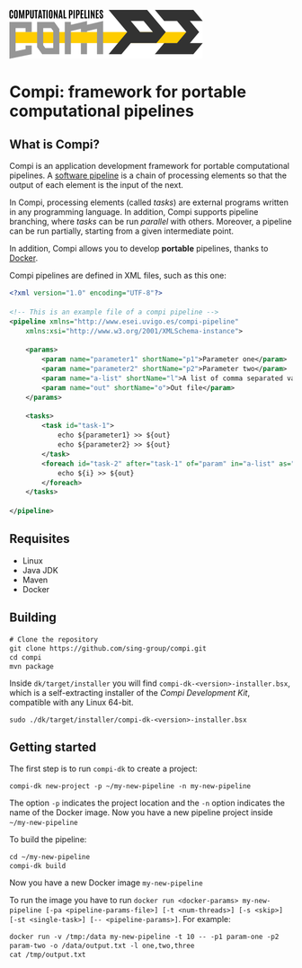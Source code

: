 ![Compi Logo](artwork/logo.png)
# Compi: framework for portable computational pipelines

## What is Compi?
Compi is an application development framework for portable computational pipelines.
A [software pipeline](https://en.wikipedia.org/wiki/Pipeline_(software)) is a
chain of processing elements so that the output of each element is the input 
of the next.

In Compi, processing elements (called *tasks*) are external
programs written in any programming language. In addition, Compi supports pipeline
branching, where *tasks* can be run *parallel* with others. Moreover, a pipeline
can be run partially, starting from a given intermediate point.

In addition, Compi allows you to develop **portable** pipelines, thanks to [Docker](http://docker.io).

Compi pipelines are defined in XML files, such as this one:

```xml
<?xml version="1.0" encoding="UTF-8"?>

<!-- This is an example file of a compi pipeline -->
<pipeline xmlns="http://www.esei.uvigo.es/compi-pipeline"
	xmlns:xsi="http://www.w3.org/2001/XMLSchema-instance">

	<params>
		<param name="parameter1" shortName="p1">Parameter one</param>
		<param name="parameter2" shortName="p2">Parameter two</param>
		<param name="a-list" shortName="l">A list of comma separated values</param>
		<param name="out" shortName="o">Out file</param>
	</params>

	<tasks>
		<task id="task-1">
			echo ${parameter1} >> ${out}
			echo ${parameter2} >> ${out}
		</task>
		<foreach id="task-2" after="task-1" of="param" in="a-list" as="i">
			echo ${i} >> ${out}
		</foreach>
	</tasks>

</pipeline>
```

## Requisites
* Linux
* Java JDK
* Maven
* Docker

## Building
```
# Clone the repository
git clone https://github.com/sing-group/compi.git
cd compi
mvn package
```
Inside `dk/target/installer` you will find `compi-dk-<version>-installer.bsx`,
which is a self-extracting installer of the *Compi Development Kit*, compatible
with any Linux 64-bit.

```
sudo ./dk/target/installer/compi-dk-<version>-installer.bsx
```

## Getting started
The first step is to run `compi-dk` to create a project:

```
compi-dk new-project -p ~/my-new-pipeline -n my-new-pipeline
```

The option `-p` indicates the project location and the `-n` option indicates
the name of the Docker image. Now you have a new pipeline project inside `~/my-new-pipeline`

To build the pipeline:
```
cd ~/my-new-pipeline
compi-dk build
```

Now you have a new Docker image `my-new-pipeline`

To run the image you have to run `docker run <docker-params> my-new-pipeline [-pa <pipeline-params-file>] [-t <num-threads>] [-s <skip>] [-st <single-task>] [-- <pipeline-params>]`. For example:
```
docker run -v /tmp:/data my-new-pipeline -t 10 -- -p1 param-one -p2 param-two -o /data/output.txt -l one,two,three
cat /tmp/output.txt
```








